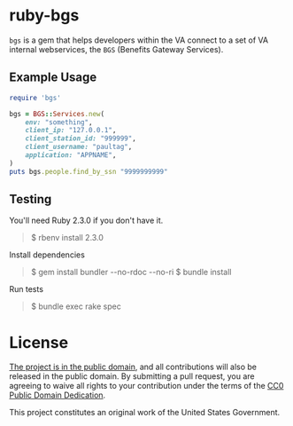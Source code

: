 ruby-bgs
========

`bgs` is a gem that helps developers within the VA connect to a set of
VA internal webservices, the `BGS` (Benefits Gateway Services).


Example Usage
-------------

```ruby
require 'bgs'

bgs = BGS::Services.new(
    env: "something",
    client_ip: "127.0.0.1",
    client_station_id: "999999",
    client_username: "paultag",
    application: "APPNAME",
)
puts bgs.people.find_by_ssn "9999999999"
```


Testing
-------

You'll need Ruby 2.3.0 if you don't have it.

> $ rbenv install 2.3.0

Install dependencies

> $ gem install bundler --no-rdoc --no-ri
> $ bundle install

Run tests

> $ bundle exec rake spec


License
=======

[The project is in the public domain](LICENSE.md), and all contributions will also be released in the public domain. By submitting a pull request, you are agreeing to waive all rights to your contribution under the terms of the [CC0 Public Domain Dedication](http://creativecommons.org/publicdomain/zero/1.0/).

This project constitutes an original work of the United States Government.
